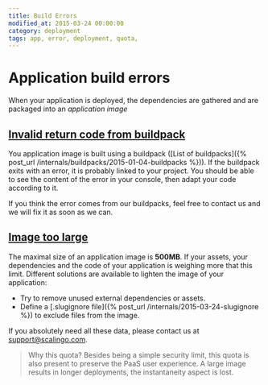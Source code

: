 ```yaml
---
title: Build Errors
modified_at: 2015-03-24 00:00:00
category: deployment
tags: app, error, deployment, quota,
---
```


# Application build errors

When your application is deployed, the dependencies are gathered and are packaged
into an _application image_

<h2><a id="buildpack" href="#">Invalid return code from buildpack</a></h2>

You application image is built using a buildpack ([List of buildpacks]({% post_url /internals/buildpacks/2015-01-04-buildpacks %})).
If the buildpack exits with an error, it is probably linked to your project. You should 
be able to see the content of the error in your console, then adapt your code according to it.

If you think the error comes from our buildpacks, feel free to contact us and we will fix
it as soon as we can.

<h2><a id="size" href="#">Image too large</a></h2>

The maximal size of an application image is __500MB__. If your assets, your
dependencies and the code of your application is weighing more that this limit.
Different solutions are available to lighten the image of your application:

* Try to remove unused external dependencies or assets.
* Define a [.slugignore file]({% post_url /internals/2015-03-24-slugignore %}) to exclude files from the
  image.

If you absolutely need all these data, please contact us at
[support@scalingo.com](mailto:support@scalingo.com).

<blockquote class="info">
  Why this quota? Besides being a simple security limit, this quota is also present to
  preserve the PaaS user experience. A large image results in longer deployments, the
  instantaneity aspect is lost.
</blockquote>
